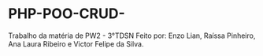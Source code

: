 # PHP-POO-CRUD-
Trabalho da matéria de PW2 - 3°TDSN
Feito por: Enzo Lian, Raíssa Pinheiro, Ana Laura Ribeiro e Victor Felipe da Silva.
